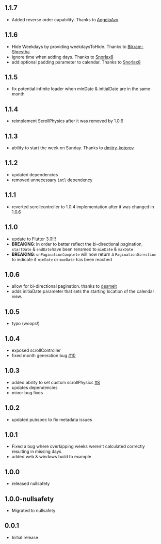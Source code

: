 ## 1.1.7
* Added reverse order capability. Thanks to [AngeloAvv](https://github.com/casvanluijtelaar/paged_vertical_calendar/pull/43)

## 1.1.6
* Hide Weekdays by providing weekdaysToHide. Thanks to [Bikram-Shrestha](https://github.com/casvanluijtelaar/paged_vertical_calendar/pull/34)
* ignore time when adding days. Thanks to [Snorlax8](https://github.com/casvanluijtelaar/paged_vertical_calendar/pull/35)
* add optional padding parameter to calendar. Thanks to [Snorlax8](https://github.com/casvanluijtelaar/paged_vertical_calendar/pull/36)

## 1.1.5
* fix potential infinite loader when minDate & initialDate are in the same month

## 1.1.4
* reimplement ScrollPhysics after it was removed by 1.0.6

## 1.1.3
* ability to start the week on Sunday. Thanks to [dmitry-kotorov](https://github.com/casvanluijtelaar/paged_vertical_calendar/pull/20)

## 1.1.2
* updated dependencies
* removed unnecessary `intl` dependency 

## 1.1.1
* reverted scrollcontroller to 1.0.4 implementation after it was changed in 1.0.6

## 1.1.0
* update to Flutter 3.0!!!
* **BREAKING**: in order to better reflect the bi-directional pagination, `startDate` & `endDate`have been renamed to `minDate` & `maxDate`
* **BREAKING**: `onPaginationComplete` will now return a `PaginationDirection` to indicate if `minDate` or `maxDate` has been reached

## 1.0.6
* allow for bi-directional pagination. thanks to [desmeit](https://github.com/casvanluijtelaar/paged_vertical_calendar/pull/13)
* adds initiaDate parameter that sets the starting location of the calendar view.
## 1.0.5

* typo (woops!)

## 1.0.4

* exposed scrollController
* fixed month generation bug [#10](https://github.com/casvanluijtelaar/paged_vertical_calendar/pull/10)

## 1.0.3

* added ability to set custom scrollPhysics [#8](https://github.com/casvanluijtelaar/paged_vertical_calendar/pull/8)
* updates dependencies
* minor bug fixes

## 1.0.2

* updated pubspec to fix metadata issues

## 1.0.1

* Fixed a bug where overlapping weeks weren't calculated correctly resulting in missing days.
* added web & windows build to example

## 1.0.0

* released nullsafety


## 1.0.0-nullsafety

* Migrated to nullsafety


## 0.0.1

* Initial release
